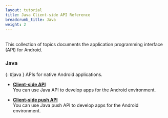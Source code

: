 ```yaml
---
layout: tutorial
title: Java Client-side API Reference
breadcrumb_title: Java
weight: 2
---
```

<!-- NLS_CHARSET=UTF-8 -->
<br/>
This collection of topics documents the application programming interface (API) for Android.

### Java
{: #java }
APIs for native Android applications.

* **[Client-side API](client)**  
    You can use Java API to develop apps for the Android environment.

* **[Client-side push API](push)**  
    You can use Java push API to develop apps for the Android environment.
